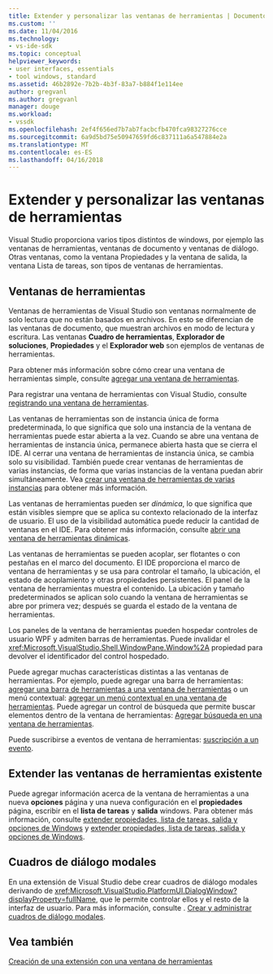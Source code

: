 ```yaml
---
title: Extender y personalizar las ventanas de herramientas | Documentos de Microsoft
ms.custom: ''
ms.date: 11/04/2016
ms.technology:
- vs-ide-sdk
ms.topic: conceptual
helpviewer_keywords:
- user interfaces, essentials
- tool windows, standard
ms.assetid: 46b2892e-7b2b-4b3f-83a7-b884f1e114ee
author: gregvanl
ms.author: gregvanl
manager: douge
ms.workload:
- vssdk
ms.openlocfilehash: 2ef4f656ed7b7ab7facbcfb470fca98327276cce
ms.sourcegitcommit: 6a9d5bd75e50947659fd6c837111a6a547884e2a
ms.translationtype: MT
ms.contentlocale: es-ES
ms.lasthandoff: 04/16/2018
---
```

# <a name="extending-and-customizing-tool-windows"></a>Extender y personalizar las ventanas de herramientas
Visual Studio proporciona varios tipos distintos de windows, por ejemplo las ventanas de herramientas, ventanas de documento y ventanas de diálogo. Otras ventanas, como la ventana Propiedades y la ventana de salida, la ventana Lista de tareas, son tipos de ventanas de herramientas.  
  
## <a name="tool-windows"></a>Ventanas de herramientas  
 Ventanas de herramientas de Visual Studio son ventanas normalmente de solo lectura que no están basados en archivos. En esto se diferencian de las ventanas de documento, que muestran archivos en modo de lectura y escritura. Las ventanas **Cuadro de herramientas**, **Explorador de soluciones**, **Propiedades** y el **Explorador web** son ejemplos de ventanas de herramientas.  
  
 Para obtener más información sobre cómo crear una ventana de herramientas simple, consulte [agregar una ventana de herramientas](../extensibility/adding-a-tool-window.md).  
  
 Para registrar una ventana de herramientas con Visual Studio, consulte [registrando una ventana de herramientas](../extensibility/registering-a-tool-window.md).  
  
 Las ventanas de herramientas son de instancia única de forma predeterminada, lo que significa que solo una instancia de la ventana de herramientas puede estar abierta a la vez. Cuando se abre una ventana de herramientas de instancia única, permanece abierta hasta que se cierra el IDE. Al cerrar una ventana de herramientas de instancia única, se cambia solo su visibilidad. También puede crear ventanas de herramientas de varias instancias, de forma que varias instancias de la ventana puedan abrir simultáneamente. Vea [crear una ventana de herramientas de varias instancias](../extensibility/creating-a-multi-instance-tool-window.md) para obtener más información.  
  
 Las ventanas de herramientas pueden ser *dinámica*, lo que significa que están visibles siempre que se aplica su contexto relacionado de la interfaz de usuario. El uso de la visibilidad automática puede reducir la cantidad de ventanas en el IDE. Para obtener más información, consulte [abrir una ventana de herramientas dinámicas](../extensibility/opening-a-dynamic-tool-window.md).  
  
 Las ventanas de herramientas se pueden acoplar, ser flotantes o con pestañas en el marco del documento. El IDE proporciona el marco de ventana de herramientas y se usa para controlar el tamaño, la ubicación, el estado de acoplamiento y otras propiedades persistentes. El panel de la ventana de herramientas muestra el contenido. La ubicación y tamaño predeterminados se aplican solo cuando la ventana de herramientas se abre por primera vez; después se guarda el estado de la ventana de herramientas.  
  
 Los paneles de la ventana de herramientas pueden hospedar controles de usuario WPF y admiten barras de herramientas. Puede invalidar el <xref:Microsoft.VisualStudio.Shell.WindowPane.Window%2A> propiedad para devolver el identificador del control hospedado.  
  
 Puede agregar muchas características distintas a las ventanas de herramientas. Por ejemplo, puede agregar una barra de herramientas: [agregar una barra de herramientas a una ventana de herramientas](../extensibility/adding-a-toolbar-to-a-tool-window.md) o un menú contextual: [agregar un menú contextual en una ventana de herramientas](../extensibility/adding-a-shortcut-menu-in-a-tool-window.md). Puede agregar un control de búsqueda que permite buscar elementos dentro de la ventana de herramientas: [Agregar búsqueda en una ventana de herramientas](../extensibility/adding-search-to-a-tool-window.md).  
  
 Puede suscribirse a eventos de ventana de herramientas: [suscripción a un evento](../extensibility/subscribing-to-an-event.md).  
  
## <a name="extending-existing-tool-windows"></a>Extender las ventanas de herramientas existente  
 Puede agregar información acerca de la ventana de herramientas a una nueva **opciones** página y una nueva configuración en el **propiedades** página, escribir en el **lista de tareas** y **salida**  windows. Para obtener más información, consulte [extender propiedades, lista de tareas, salida y opciones de Windows](../extensibility/extending-the-properties-task-list-output-and-options-windows.md) y [extender propiedades, lista de tareas, salida y opciones de Windows](../extensibility/extending-the-properties-task-list-output-and-options-windows.md).  
  
## <a name="modal-dialog-boxes"></a>Cuadros de diálogo modales  
 En una extensión de Visual Studio debe crear cuadros de diálogo modales derivando de <xref:Microsoft.VisualStudio.PlatformUI.DialogWindow?displayProperty=fullName>, que le permite controlar ellos y el resto de la interfaz de usuario. Para más información, consulte . [Crear y administrar cuadros de diálogo modales](../extensibility/creating-and-managing-modal-dialog-boxes.md).  
  
## <a name="see-also"></a>Vea también  
 [Creación de una extensión con una ventana de herramientas](../extensibility/creating-an-extension-with-a-tool-window.md)
